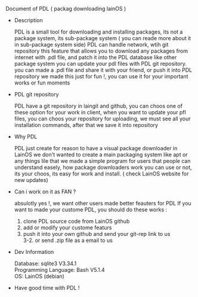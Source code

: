 Document of PDL ( packag downloading lainOS )

- Description

	PDL is a small tool for downloading and installing packages, its not a package system, its sub-package system
	( you can reade more about it in sub-package system side)
	PDL can handle network, wtih git repository this feature that allows you
	to download any packages from internet with .pdl file, and patch it into the PDL database
	like other package system you can update your pdl files with PDL git repository.
	you can made a .pdl file and share it with your friend, or push it into PDL repository
	we made this just for fun !, you can use it for your important works or fun moments

- PDL git repository

	PDL have a git repository in laingit and github, you can choos one of these option for your work
	in client, when you want to update your pfl files, you can choos your repository
	for uploading, we must see all your installation commands, after that we save it into repository

- Why PDL

	PDL just create for reason to have a visual package downloader in LainOS
	we don't wanted to create a main packaging system like apt or any things lile that
	we made a simple program for users that people can understand easely, how package downloaders work
	you can use or not, its your choos, its easy for work and install. ( check LainOS website for new updates)

- Can i work on it as FAN ?

	absulotly yes !, we want other users made better feauters for PDL
	If you want to made your custome PDL, you should do these works :
	1. clone PDL source code from LainOS github
	2. add or modify your custome featurs
	3. push it into your own github and send your git-rep link to us <br>
	3-2. or send .zip file as a email to us

- Dev Information

	Database: sqlite3 V3.34.1 <br>
	Programming Language: Bash V5.1.4 <br>
	OS: LainOS (debian)
	

- Have good time with PDL !
